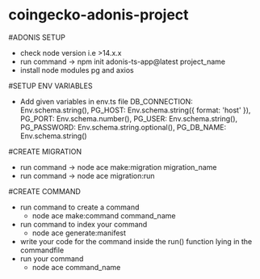 # coingecko-adonis-project
#ADONIS SETUP
  - check node version i.e >14.x.x
  - run command -> npm init adonis-ts-app@latest project_name
  - install node modules pg and axios

#SETUP ENV VARIABLES
  - Add given variables in env.ts file
        DB_CONNECTION: Env.schema.string(),
        PG_HOST: Env.schema.string({ format: 'host' }),
        PG_PORT: Env.schema.number(),
        PG_USER: Env.schema.string(),
        PG_PASSWORD: Env.schema.string.optional(),
        PG_DB_NAME: Env.schema.string()

#CREATE MIGRATION
 - run command ->  node ace make:migration migration_name
 - run command -> node ace migration:run

#CREATE COMMAND
 - run command to create a command
   - node ace make:command command_name
 - run command to index your command
   - node ace generate:manifest
 - write your code for the command inside the run() function lying in the commandfile
 - run your command
    - node ace command_name

 
